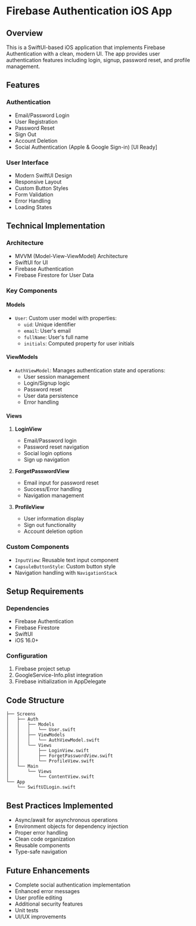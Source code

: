 # Firebase Authentication iOS App

## Overview
This is a SwiftUI-based iOS application that implements Firebase Authentication with a clean, modern UI. The app provides user authentication features including login, signup, password reset, and profile management.

## Features

### Authentication
- Email/Password Login
- User Registration
- Password Reset
- Sign Out
- Account Deletion
- Social Authentication (Apple & Google Sign-in) [UI Ready]

### User Interface
- Modern SwiftUI Design
- Responsive Layout
- Custom Button Styles
- Form Validation
- Error Handling
- Loading States

## Technical Implementation

### Architecture
- MVVM (Model-View-ViewModel) Architecture
- SwiftUI for UI
- Firebase Authentication
- Firebase Firestore for User Data

### Key Components

#### Models
- `User`: Custom user model with properties:
  - `uid`: Unique identifier
  - `email`: User's email
  - `fullName`: User's full name
  - `initials`: Computed property for user initials

#### ViewModels
- `AuthViewModel`: Manages authentication state and operations:
  - User session management
  - Login/Signup logic
  - Password reset
  - User data persistence
  - Error handling

#### Views
1. **LoginView**
   - Email/Password login
   - Password reset navigation
   - Social login options
   - Sign up navigation

2. **ForgetPasswordView**
   - Email input for password reset
   - Success/Error handling
   - Navigation management

3. **ProfileView**
   - User information display
   - Sign out functionality
   - Account deletion option

### Custom Components
- `InputView`: Reusable text input component
- `CapsuleButtonStyle`: Custom button style
- Navigation handling with `NavigationStack`

## Setup Requirements

### Dependencies
- Firebase Authentication
- Firebase Firestore
- SwiftUI
- iOS 16.0+

### Configuration
1. Firebase project setup
2. GoogleService-Info.plist integration
3. Firebase initialization in AppDelegate

## Code Structure
```
├── Screens
│   ├── Auth
│   │   ├── Models
│   │   │   └── User.swift
│   │   ├── ViewModels
│   │   │   └── AuthViewModel.swift
│   │   └── Views
│   │       ├── LoginView.swift
│   │       ├── ForgetPasswordView.swift
│   │       └── ProfileView.swift
│   └── Main
│       └── Views
│           └── ContentView.swift
└── App
    └── SwiftUILogin.swift
```

## Best Practices Implemented
- Async/await for asynchronous operations
- Environment objects for dependency injection
- Proper error handling
- Clean code organization
- Reusable components
- Type-safe navigation

## Future Enhancements
- Complete social authentication implementation
- Enhanced error messages
- User profile editing
- Additional security features
- Unit tests
- UI/UX improvements

